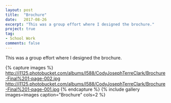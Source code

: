 ```yaml
---
layout: post
title:  "Brochure"
date:   2017-08-26
excerpt: "This was a group effort where I designed the brochure."
project: true
tag:
- School Work
comments: false
---
```


This was a group effort where I designed the brochure.

{% capture images %}
  http://i1125.photobucket.com/albums/l588/CodyJosephTerreClark/Brochure-Final%201-page-002.jpg
  http://i1125.photobucket.com/albums/l588/CodyJosephTerreClark/Brochure-Final%201-page-001.jpg
{% endcapture %}
{% include gallery images=images caption="Brochure" cols=2 %}
